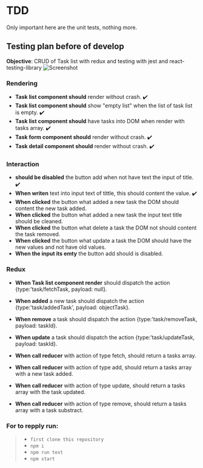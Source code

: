 # TDD
Only important here are the unit tests, nothing more.

## Testing plan before of develop

**Objective**: CRUD of Task list with redux and testing with jest and react-testing-library
![Screenshot]()

### Rendering
- **Task list component should** render without crash. :heavy_check_mark:
- **Task list component should** show "empty list" when the list of task list is empty. :heavy_check_mark:
- **Task list component should** have tasks into DOM when render with tasks array. :heavy_check_mark:
- **Task form component should** render without crash. :heavy_check_mark:
- **Task detail component should** render without crash. :heavy_check_mark:


### Interaction
- **should be disabled** the button add when not have text the input of title. :heavy_check_mark:
- **When writen** text into input text of tittle, this should content the value. :heavy_check_mark:
- **When clicked** the button what added a new task the DOM should content the new task added.
- **When clicked** the button what added a new task the input text title should be cleaned.
- **When clicked** the button what delete a task the DOM not should content the task removed.
- **When clicked** the button what update a task the DOM should have the new values and not have old values.
- **When the input its emty** the button add should is disabled.


### Redux
- **When Task list component render** should dispatch the action {type:'task/fetchTask, payload: null}.
- **When added** a new task should dispatch the action {type:'task/addedTask', payload: objectTask}.
- **When remove** a task should dispatch the action {type:'task/removeTask, payload: taskId}.
- **When update** a task should dispatch the action {type:'task/updateTask, payload: taskId}.

- **When call reducer** with action of type fetch, should return a tasks array.
- **When call reducer** with action of type add, should return a tasks array with a new task added.
- **When call reducer** with action of type update, should return a tasks array with the task updated.
- **When call reducer** with action of type remove, should return a tasks array with a task substract.

### For to repply  run:
> - `first clone this repository`
> - `npm i`
> - `npm run test`
> - `npm start`
